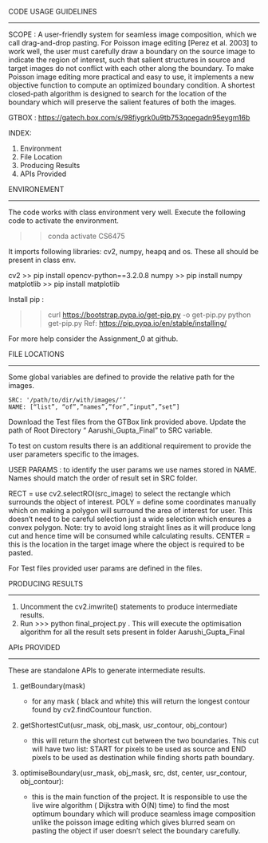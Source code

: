 CODE USAGE GUIDELINES
********************************

SCOPE :
A user-friendly system for seamless image composition, which we call drag-and-drop pasting. For Poisson image editing [Perez et al. 2003] to work well, the user must carefully draw a boundary on the source image to indicate the region of interest, such that salient structures in source and target images do not conflict with each other along the boundary. To make Poisson image editing more practical and easy to use, it implements a new objective function to compute an optimized boundary condition. A shortest closed-path algorithm is designed to search for the location of the boundary which will preserve the salient features of both the images.

GTBOX : https://gatech.box.com/s/98fiygrk0u9tb753qoegadn95eygm16b

INDEX:

1. Environment
2. File Location
3. Producing Results
4. APIs Provided

ENVIRONEMENT
********************************

The code works with class environment very well. Execute the following code to activate the environment.
>> conda activate CS6475

It imports following libraries: cv2, numpy, heapq and os. These all should be present in class env.

cv2 >> pip install opencv-python==3.2.0.8
numpy >> pip install numpy
matplotlib >> pip install matplotlib

Install pip :
>> curl https://bootstrap.pypa.io/get-pip.py -o get-pip.py
>> python get-pip.py
Ref: https://pip.pypa.io/en/stable/installing/

For more help consider the Assignment_0 at github.


FILE LOCATIONS
********************************

Some global variables are defined to provide the relative path for the images.

```
SRC: '/path/to/dir/with/images/‘’
NAME: [“list”, “of”,”names”,”for”,”input”,”set”]

```
Download the Test files from the GTBox link provided above.
Update the path of Root Directory “ Aarushi_Gupta_Final” to SRC variable.

To test on custom results there is an additional requirement to provide the user parameters specific to the images.

USER PARAMS : to identify the user params we use names stored in NAME. Names should match the order of result set in SRC folder.

RECT = use cv2.selectROI(src_image) to select the rectangle which surrounds the object of interest.
POLY = define some coordinates manually which on making a polygon will surround the area of interest for user. This doesn’t need to be careful selection just a wide selection which ensures a convex polygon. Note: try to avoid long straight lines as it will produce long cut and hence time will be consumed while calculating results.
CENTER = this is the location in the target image where the object is required to be pasted.

For Test files provided user params are defined in the files.


PRODUCING RESULTS
********************************

1. Uncomment the cv2.imwrite() statements to produce intermediate results.
2. Run >>> python final_project.py . This will execute the optimisation algorithm for all the result sets present in folder Aarushi_Gupta_Final

APIs PROVIDED
********************************

These are standalone APIs to generate intermediate results.

1. getBoundary(mask)
	- for any mask ( black and white) this will return the longest contour found by cv2.findCountour function.

2. getShortestCut(usr_mask, obj_mask, usr_contour, obj_contour)
	- this will return the shortest cut between the two boundaries. This cut will have two list: START for pixels to be used as source and END pixels to be used as destination while finding shorts path boundary.

3. optimiseBoundary(usr_mask, obj_mask, src, dst, center, usr_contour, obj_contour):
	- this is the main function of the project. It is responsible to use the live wire algorithm ( Dijkstra with O(N) time) to find the most optimum boundary which will produce seamless image composition unlike the poisson image editing which gives blurred seam on pasting the object if user doesn’t select the boundary carefully.

